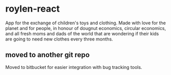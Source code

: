 # roylen-react

App for the exchange of children's toys and clothing. Made with love for the planet and for people, in honour of dougnut economics, circular economics, and all fresh moms and dads of the world that are wondering if their kids are going to need new clothes every three months.

## moved to another git repo

Moved to bitbucket for easier integration with bug tracking tools.
